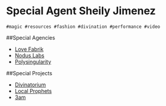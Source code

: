 Special Agent Sheily Jimenez
=============

`#magic #resources #fashion #divination #performance #video`


##Special Agencies

* [Love Fabrik](../../../../tree/master/agencies/lovefabrik)
* [Nodus Labs](../../../../tree/master/agencies/noduslabs)
* [Polysingularity](../../../../tree/master/agencies/polysingularity)


##Special Projects

* [Divinatorium](../../../../tree/master/projects/divinatorium)
* [Local Prophets](../../../../tree/master/projects/localprophets)
* [3am](../../../../tree/master/projects/3am)

